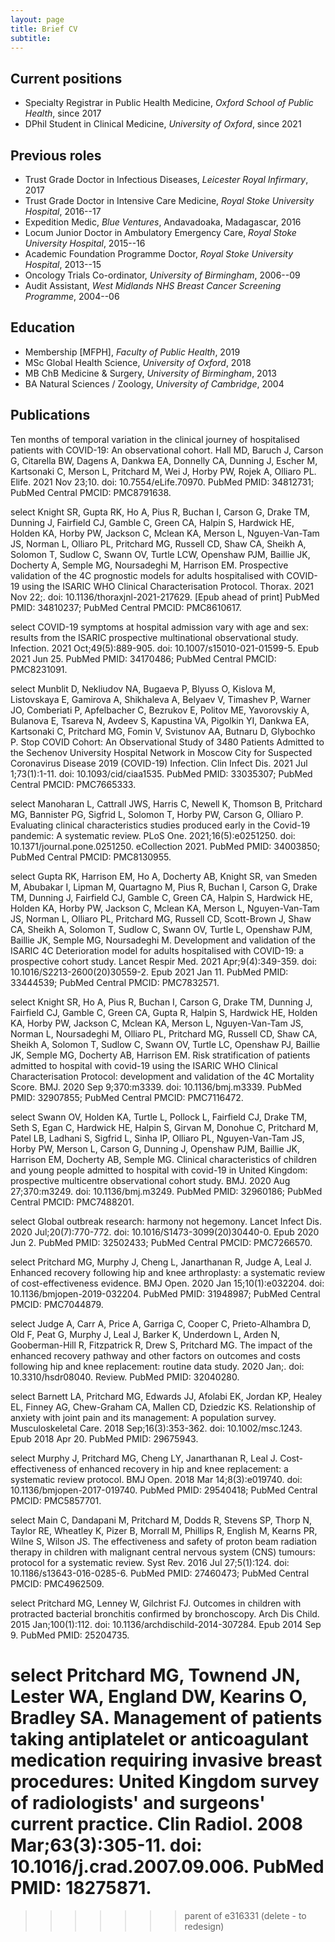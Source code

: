 ```yaml
---
layout: page
title: Brief CV
subtitle: 
---
```




## Current positions

* Specialty Registrar in Public Health Medicine, *Oxford School of Public Health*, since 2017 
* DPhil Student in Clinical Medicine, *University of Oxford*, since 2021 


## Previous roles 

* Trust Grade Doctor in Infectious Diseases, *Leicester Royal Infirmary*, 2017
* Trust Grade Doctor in Intensive Care Medicine, *Royal Stoke University Hospital*, 2016--17
* Expedition Medic, *Blue Ventures*, Andavadoaka, Madagascar, 2016
* Locum Junior Doctor in Ambulatory Emergency Care, *Royal Stoke University Hospital*, 2015--16
* Academic Foundation Programme Doctor, *Royal Stoke University Hospital*, 2013--15 
* Oncology Trials Co-ordinator, *University of Birmingham*, 2006--09 
* Audit Assistant, *West Midlands NHS Breast Cancer Screening Programme*, 2004--06


## Education 

* Membership [MFPH], *Faculty of Public Health*, 2019
* MSc Global Health Science, *University of Oxford*, 2018
* MB ChB Medicine & Surgery, *University of Birmingham*, 2013
* BA Natural Sciences / Zoology, *University of Cambridge*, 2004

## Publications 

Ten months of temporal variation in the clinical journey of hospitalised patients with COVID-19: An observational cohort. 
Hall MD, Baruch J, Carson G, Citarella BW, Dagens A, Dankwa EA, Donnelly CA, Dunning J, Escher M, Kartsonaki C, Merson L, Pritchard M, Wei J, Horby PW, Rojek A, Olliaro PL. Elife. 2021 Nov 23;10. doi: 10.7554/eLife.70970. PubMed PMID: 34812731; PubMed Central PMCID: PMC8791638.

select
Knight SR, Gupta RK, Ho A, Pius R, Buchan I, Carson G, Drake TM, Dunning J, Fairfield CJ, Gamble C, Green CA, Halpin S, Hardwick HE, Holden KA, Horby PW, Jackson C, Mclean KA, Merson L, Nguyen-Van-Tam JS, Norman L, Olliaro PL, Pritchard MG, Russell CD, Shaw CA, Sheikh A, Solomon T, Sudlow C, Swann OV, Turtle LCW, Openshaw PJM, Baillie JK, Docherty A, Semple MG, Noursadeghi M, Harrison EM. Prospective validation of the 4C prognostic models for adults hospitalised with COVID-19 using the ISARIC WHO Clinical Characterisation Protocol. Thorax. 2021 Nov 22;. doi: 10.1136/thoraxjnl-2021-217629. [Epub ahead of print] PubMed PMID: 34810237; PubMed Central PMCID: PMC8610617.

select
COVID-19 symptoms at hospital admission vary with age and sex: results from the ISARIC prospective multinational observational study. Infection. 2021 Oct;49(5):889-905. doi: 10.1007/s15010-021-01599-5. Epub 2021 Jun 25. PubMed PMID: 34170486; PubMed Central PMCID: PMC8231091.

select
Munblit D, Nekliudov NA, Bugaeva P, Blyuss O, Kislova M, Listovskaya E, Gamirova A, Shikhaleva A, Belyaev V, Timashev P, Warner JO, Comberiati P, Apfelbacher C, Bezrukov E, Politov ME, Yavorovskiy A, Bulanova E, Tsareva N, Avdeev S, Kapustina VA, Pigolkin YI, Dankwa EA, Kartsonaki C, Pritchard MG, Fomin V, Svistunov AA, Butnaru D, Glybochko P. Stop COVID Cohort: An Observational Study of 3480 Patients Admitted to the Sechenov University Hospital Network in Moscow City for Suspected Coronavirus Disease 2019 (COVID-19) Infection. Clin Infect Dis. 2021 Jul 1;73(1):1-11. doi: 10.1093/cid/ciaa1535. PubMed PMID: 33035307; PubMed Central PMCID: PMC7665333.

select
Manoharan L, Cattrall JWS, Harris C, Newell K, Thomson B, Pritchard MG, Bannister PG, Sigfrid L, Solomon T, Horby PW, Carson G, Olliaro P. Evaluating clinical characteristics studies produced early in the Covid-19 pandemic: A systematic review. PLoS One. 2021;16(5):e0251250. doi: 10.1371/journal.pone.0251250. eCollection 2021. PubMed PMID: 34003850; PubMed Central PMCID: PMC8130955.

select
Gupta RK, Harrison EM, Ho A, Docherty AB, Knight SR, van Smeden M, Abubakar I, Lipman M, Quartagno M, Pius R, Buchan I, Carson G, Drake TM, Dunning J, Fairfield CJ, Gamble C, Green CA, Halpin S, Hardwick HE, Holden KA, Horby PW, Jackson C, Mclean KA, Merson L, Nguyen-Van-Tam JS, Norman L, Olliaro PL, Pritchard MG, Russell CD, Scott-Brown J, Shaw CA, Sheikh A, Solomon T, Sudlow C, Swann OV, Turtle L, Openshaw PJM, Baillie JK, Semple MG, Noursadeghi M. Development and validation of the ISARIC 4C Deterioration model for adults hospitalised with COVID-19: a prospective cohort study. Lancet Respir Med. 2021 Apr;9(4):349-359. doi: 10.1016/S2213-2600(20)30559-2. Epub 2021 Jan 11. PubMed PMID: 33444539; PubMed Central PMCID: PMC7832571.

select
Knight SR, Ho A, Pius R, Buchan I, Carson G, Drake TM, Dunning J, Fairfield CJ, Gamble C, Green CA, Gupta R, Halpin S, Hardwick HE, Holden KA, Horby PW, Jackson C, Mclean KA, Merson L, Nguyen-Van-Tam JS, Norman L, Noursadeghi M, Olliaro PL, Pritchard MG, Russell CD, Shaw CA, Sheikh A, Solomon T, Sudlow C, Swann OV, Turtle LC, Openshaw PJ, Baillie JK, Semple MG, Docherty AB, Harrison EM. Risk stratification of patients admitted to hospital with covid-19 using the ISARIC WHO Clinical Characterisation Protocol: development and validation of the 4C Mortality Score. BMJ. 2020 Sep 9;370:m3339. doi: 10.1136/bmj.m3339. PubMed PMID: 32907855; PubMed Central PMCID: PMC7116472.

select
Swann OV, Holden KA, Turtle L, Pollock L, Fairfield CJ, Drake TM, Seth S, Egan C, Hardwick HE, Halpin S, Girvan M, Donohue C, Pritchard M, Patel LB, Ladhani S, Sigfrid L, Sinha IP, Olliaro PL, Nguyen-Van-Tam JS, Horby PW, Merson L, Carson G, Dunning J, Openshaw PJM, Baillie JK, Harrison EM, Docherty AB, Semple MG. Clinical characteristics of children and young people admitted to hospital with covid-19 in United Kingdom: prospective multicentre observational cohort study. BMJ. 2020 Aug 27;370:m3249. doi: 10.1136/bmj.m3249. PubMed PMID: 32960186; PubMed Central PMCID: PMC7488201.

select
Global outbreak research: harmony not hegemony. Lancet Infect Dis. 2020 Jul;20(7):770-772. doi: 10.1016/S1473-3099(20)30440-0. Epub 2020 Jun 2. PubMed PMID: 32502433; PubMed Central PMCID: PMC7266570.

select
Pritchard MG, Murphy J, Cheng L, Janarthanan R, Judge A, Leal J. Enhanced recovery following hip and knee arthroplasty: a systematic review of cost-effectiveness evidence. BMJ Open. 2020 Jan 15;10(1):e032204. doi: 10.1136/bmjopen-2019-032204. PubMed PMID: 31948987; PubMed Central PMCID: PMC7044879.

select
Judge A, Carr A, Price A, Garriga C, Cooper C, Prieto-Alhambra D, Old F, Peat G, Murphy J, Leal J, Barker K, Underdown L, Arden N, Gooberman-Hill R, Fitzpatrick R, Drew S, Pritchard MG. The impact of the enhanced recovery pathway and other factors on outcomes and costs following hip and knee replacement: routine data study. 2020 Jan;. doi: 10.3310/hsdr08040. Review. PubMed PMID: 32040280.

select
Barnett LA, Pritchard MG, Edwards JJ, Afolabi EK, Jordan KP, Healey EL, Finney AG, Chew-Graham CA, Mallen CD, Dziedzic KS. Relationship of anxiety with joint pain and its management: A population survey. Musculoskeletal Care. 2018 Sep;16(3):353-362. doi: 10.1002/msc.1243. Epub 2018 Apr 20. PubMed PMID: 29675943.

select
Murphy J, Pritchard MG, Cheng LY, Janarthanan R, Leal J. Cost-effectiveness of enhanced recovery in hip and knee replacement: a systematic review protocol. BMJ Open. 2018 Mar 14;8(3):e019740. doi: 10.1136/bmjopen-2017-019740. PubMed PMID: 29540418; PubMed Central PMCID: PMC5857701.

select
Main C, Dandapani M, Pritchard M, Dodds R, Stevens SP, Thorp N, Taylor RE, Wheatley K, Pizer B, Morrall M, Phillips R, English M, Kearns PR, Wilne S, Wilson JS. The effectiveness and safety of proton beam radiation therapy in children with malignant central nervous system (CNS) tumours: protocol for a systematic review. Syst Rev. 2016 Jul 27;5(1):124. doi: 10.1186/s13643-016-0285-6. PubMed PMID: 27460473; PubMed Central PMCID: PMC4962509.

select
Pritchard MG, Lenney W, Gilchrist FJ. Outcomes in children with protracted bacterial bronchitis confirmed by bronchoscopy. Arch Dis Child. 2015 Jan;100(1):112. doi: 10.1136/archdischild-2014-307284. Epub 2014 Sep 9. PubMed PMID: 25204735.

select
Pritchard MG, Townend JN, Lester WA, England DW, Kearins O, Bradley SA. Management of patients taking antiplatelet or anticoagulant medication requiring invasive breast procedures: United Kingdom survey of radiologists' and surgeons' current practice. Clin Radiol. 2008 Mar;63(3):305-11. doi: 10.1016/j.crad.2007.09.006. PubMed PMID: 18275871.
=======
>>>>>>> parent of e316331 (delete - to redesign)
